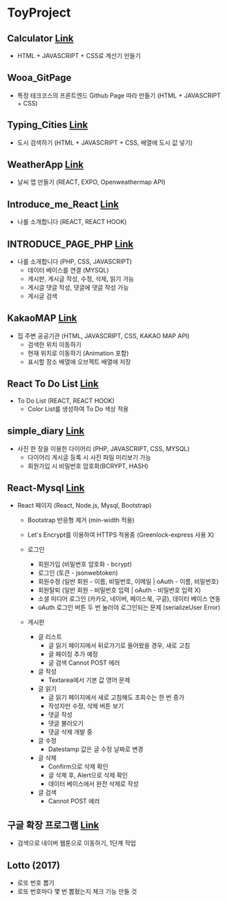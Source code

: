 # ToyProject

## Calculator [Link](https://hschan2.github.io/ToyProject/Calculator/index.html)
* HTML + JAVASCRIPT + CSS로 계산기 만들기   

## Wooa_GitPage
* 특정 테크코스의 프론트엔드 Github Page 따라 만들기 (HTML + JAVASCRIPT + CSS)   

## Typing_Cities [Link](https://hschan2.github.io/ToyProject/typing_cities/index.html)
* 도시 검색하기 (HTML + JAVASCRIPT + CSS, 배열에 도시 값 넣기)   

## WeatherApp [Link](https://hschan2.github.io/ToyProject/WeatherApp/App.js)
* 날씨 앱 만들기 (REACT, EXPO, Openweathermap API)   

## Introduce_me_React [Link](https://hschan2.github.io/ToyProject/Introduce_me_React/src/App.js)
* 나를 소개합니다 (REACT, REACT HOOK)   

## INTRODUCE_PAGE_PHP [Link](http://hseongchan2.dothome.co.kr)
* 나를 소개합니다 (PHP, CSS, JAVASCRIPT)
    * 데이터 베이스를 연결 (MYSQL)
    * 게시판, 게시글 작성, 수정, 삭제, 읽기 가능
    * 게시글 댓글 작성, 댓글에 댓글 작성 가능
    * 게시글 검색   

## KakaoMAP [Link](https://hschan2.github.io/ToyProject/KakaoMAP/kakaomap.html)
* 집 주변 공공기관 (HTML, JAVASCRIPT, CSS, KAKAO MAP API)
    * 검색한 위치 이동하기
    * 현재 위치로 이동하기 (Animation 포함)
    * 표시할 장소 배열에 오브젝트 배열에 저장   

## React To Do List [Link](https://hschan2.github.io/ToyProject/React_todo_List/src/App.js)
* To Do List (REACT, REACT HOOK)
    * Color List를 생성하여 To Do 색상 적용   

## simple_diary [Link](http://hschan2.dothome.co.kr)
* 사진 한 장을 이용한 다이어리 (PHP, JAVASCRIPT, CSS, MYSQL)
    * 다이어리 게시글 등록 시 사진 파일 미리보기 가능
    * 회원가입 시 비밀번호 암호화(BCRYPT, HASH)

## React-Mysql [Link](https://hschan2.github.io/ToyProject/React-Mysql/views/index.hbs)
* React 페이지 (React, Node.js, Mysql, Bootstrap)
    * Bootstrap 반응형 제거 (min-width 적용)
    * Let's Encrypt를 이용하여 HTTPS 적용중 (Greenlock-express 사용 X)
    * 로그인
        * 회원가입 (비밀번호 암호화 - bcrypt)
        * 로그인 (토큰 - jsonwebtoken)
        * 회원수정 (일반 회원 - 이름, 비밀번호, 이메일 | oAuth - 이름, 비밀번호)
        * 회원탈퇴 (일반 회원 - 비밀번호 입력 | oAuth - 비밀번호 입력 X)
        * 소셜 미디어 로그인 (카카오, 네이버, 페이스북, 구글), 데이터 베이스 연동
        * oAuth 로그인 버튼 두 번 눌러야 로그인되는 문제 (serializeUser Error)   

    * 게시판
        * 글 리스트
            * 글 읽기 페이지에서 뒤로가기로 들어왔을 경우, 새로 고침
            * 글 페이징 추가 예정
            * 글 검색 Cannot POST 에러
        * 글 작성
            * Textarea에서 기본 값 영어 문제
        * 글 읽기
            * 글 읽기 페이지에서 새로 고침해도 조회수는 한 번 증가
            * 작성자만 수정, 삭제 버튼 보기
            * 댓글 작성
            * 댓글 불러오기
            * 댓글 삭제 개발 중
        * 글 수정
            * Datestamp 값은 글 수정 날짜로 변경
        * 글 삭제
            * Confirm으로 삭제 확인
            * 글 삭제 후, Alert으로 삭제 확인
            * 데이터 베이스에서 완전 삭제로 작성
        * 글 검색
            * Cannot POST 에러   

## 구글 확장 프로그램 [Link](https://hschan2.github.io/ToyProject/GoogleExtendProgram/index.html)
* 검색으로 네이버 웹툰으로 이동하기, 1단계 작업   

## Lotto (2017)
* 로또 번호 뽑기
* 로또 번호마다 몇 번 뽑혔는지 체크 기능 만들 것